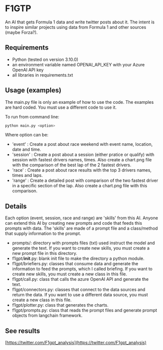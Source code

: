 # F1GTP

An AI that gets Formula 1 data and write twitter posts about it. The intent is to inspire similar projects using data from Formula 1 and other sources (maybe Forza?).

## Requirements
- Python (tested on version 3.10.0)
- an environment variable named OPENAI_API_KEY with your Azure OpenAI API key
- all libraries in requirements.txt

## Usage (examples)

The main.py file is only an example of how to use the code. The examples are hard coded. You must use a different code to use it.

To run from command line:

```bash
python main.py <option>
```
Where option can be: 
 - 'event' : Create a post about race weekend with event name, location, date and time.
 - 'session' : Create a post about a session (either pratice or qualify) with session with fastest drivers names, times. Also create a chart.png file with the comparison of the best lap of the 2 fastest drivers.
 - 'race' : Create a post about race results with the top 3 drivers names, times and laps. 
 - 'range' : Create a detailed post with comparison of the two fastest driver in a specific section of the lap. Also create a chart.png file with this comparison.

 ## Details

 Each option (event, session, race and range) are 'skills' from this AI. Anyone can extend this AI by creating new prompts and code that feeds this prompts with data. The 'skills' are made of a prompt file and a class/method that supply information to the prompt.

 - prompts/: directory with prompts files (txt) used instruct the model and generate the text. If you want to create new skills, you must create a new prompt file in this directory.
 - f1gpt/__init__.py: blank init file to make the directory a python module.
 - f1gpt/briefiers.py: classes that consume data and generate the information to feed the prompts, which I called briefing. If you want to create new skills, you must create a new class in this file.
 - f1gpt/call.py: class that calls the azure OpenAI API and generate the text.
 - f1gpt/connectors.py: classes that connect to the data sources and return the data. If you want to use a different data source, you must create a new class in this file.
 - f1gpt/plotter.py: class that generates the charts.
 - f1gpt/prompts.py: class that reads the prompt files and generate prompt objects from langchain framework.

 ## See results

 [https://twitter.com/F1gpt_analysis](https://twitter.com/F1gpt_analysis)